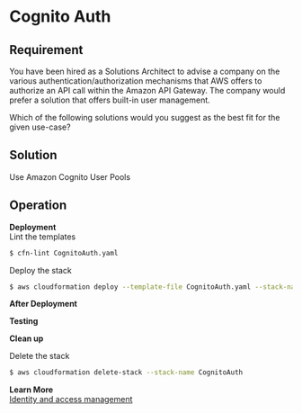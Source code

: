 # Cognito Auth

## Requirement

You have been hired as a Solutions Architect to advise a company on the various authentication/authorization mechanisms that AWS offers to authorize an API call within the Amazon API Gateway. The company would prefer a solution that offers built-in user management.

Which of the following solutions would you suggest as the best fit for the given use-case?

## Solution

Use Amazon Cognito User Pools

## Operation

**Deployment**  
Lint the templates

```bash
$ cfn-lint CognitoAuth.yaml
```

Deploy the stack

```bash
$ aws cloudformation deploy --template-file CognitoAuth.yaml --stack-name CognitoAuth
```

**After Deployment**  

**Testing**  

**Clean up**  

Delete the stack

```bash
$ aws cloudformation delete-stack --stack-name CognitoAuth
```

__Learn More__  
[Identity and access management](https://docs.aws.amazon.com/wellarchitected/latest/serverless-applications-lens/identity-and-access-management.html)
